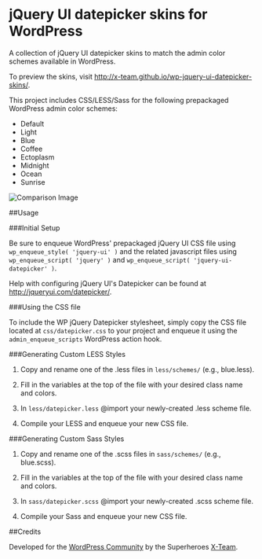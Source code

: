 jQuery UI datepicker skins for WordPress
=============================

A collection of jQuery UI datepicker skins to match the admin color schemes available in WordPress.

To preview the skins, visit http://x-team.github.io/wp-jquery-ui-datepicker-skins/.

This project includes CSS/LESS/Sass for the following prepackaged WordPress admin color schemes:
* Default
* Light
* Blue
* Coffee
* Ectoplasm
* Midnight
* Ocean
* Sunrise

![Comparison Image](https://raw.githubusercontent.com/x-team/wp-jquery-ui-datepicker-skins/master/assets/comparison.png)

##Usage

###Initial Setup

Be sure to enqueue WordPress' prepackaged jQuery UI CSS file using ````wp_enqueue_style( 'jquery-ui' )```` and the related javascript files using ````wp_enqueue_script( 'jquery' )```` and ````wp_enqueue_script( 'jquery-ui-datepicker' )````.

Help with configuring jQuery UI's Datepicker can be found at http://jqueryui.com/datepicker/.

###Using the CSS file

To include the WP jQuery Datepicker stylesheet, simply copy the CSS file located at ````css/datepicker.css```` to your project and enqueue it using the ````admin_enqueue_scripts```` WordPress action hook.

###Generating Custom LESS Styles

1.  Copy and rename one of the  .less files in ````less/schemes/```` (e.g., blue.less).

2.  Fill in the variables at the top of the file with your desired class name and colors.

3.  In ````less/datepicker.less```` @import your newly-created .less scheme file.

4.  Compile your LESS and enqueue your new CSS file.

###Generating Custom Sass Styles

1.  Copy and rename one of the  .scss files in ````sass/schemes/```` (e.g., blue.scss).

2.  Fill in the variables at the top of the file with your desired class name and colors.

3.  In ````sass/datepicker.scss```` @import your newly-created .scss scheme file.

4.  Compile your Sass and enqueue your new CSS file.

##Credits

Developed for the <a href="http://wordpress.org">WordPress Community</a> by the Superheroes <a href="http://x-team.com/wordpress">X-Team</a>.





